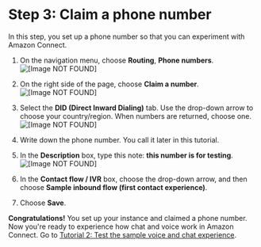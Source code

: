 # Step 3: Claim a phone number<a name="tutorial1-claim-phone-number"></a>

In this step, you set up a phone number so that you can experiment with Amazon Connect\.

1. On the navigation menu, choose **Routing**, **Phone numbers**\.   
![\[Image NOT FOUND\]](http://docs.aws.amazon.com/connect/latest/adminguide/images/tutorial1-routing-phone-numbers.png)

1. On the right side of the page, choose **Claim a number**\.  
![\[Image NOT FOUND\]](http://docs.aws.amazon.com/connect/latest/adminguide/images/tutorial1-claim-a-number-button.png)

1. Select the **DID \(Direct Inward Dialing\)** tab\. Use the drop\-down arrow to choose your country/region\. When numbers are returned, choose one\.  
![\[Image NOT FOUND\]](http://docs.aws.amazon.com/connect/latest/adminguide/images/tutorial1-claim-number.png)

1. Write down the phone number\. You call it later in this tutorial\.

1. In the **Description** box, type this note: **this number is for testing**\.  
![\[Image NOT FOUND\]](http://docs.aws.amazon.com/connect/latest/adminguide/images/tutorial1-claim-number2.png)

1. In the **Contact flow / IVR** box, choose the drop\-down arrow, and then choose **Sample inbound flow \(first contact experience\)**\.

1. Choose **Save**\.

**Congratulations\!** You set up your instance and claimed a phone number\. Now you're ready to experience how chat and voice work in Amazon Connect\. Go to [Tutorial 2: Test the sample voice and chat experience](tutorial1-explore-voice-and-chat.md)\.